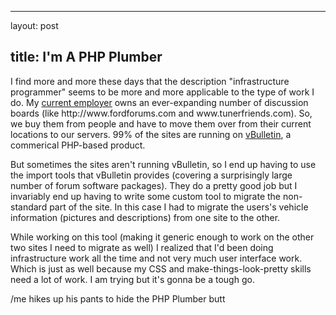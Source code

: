 <hr />

<p>layout: post</p>

<h2>title: I'm A PHP Plumber</h2>

<p>I find more and more these days that the description "infrastructure programmer" seems to be more and more applicable to the type of work I do.  My <a href="http://www.verticalscope.com">current employer</a> owns an ever-expanding number of discussion boards (like http://www.fordforums.com and www.tunerfriends.com).  So, we buy them from people and have to move them over from their current locations to our servers.  99% of the sites are running on <a href="http://www.vbulletin.com">vBulletin</a>, a commerical PHP-based product.</p>

<p>But sometimes the sites aren't running vBulletin, so I end up having to use the import tools that vBulletin provides (covering a surprisingly large number of forum software packages).  They do a pretty good job but I invariably end up having to write some custom tool to migrate the non-standard part of the site.  In this case I had to migrate the users's vehicle information (pictures and descriptions) from one site to the other.</p>

<p>While working on this tool (making it generic enough to work on the other two sites I need to migrate as well) I realized that I'd been doing infrastructure work all the time and not very much user interface work.  Which is just as well because my CSS and make-things-look-pretty skills need a lot of work.  I am trying but it's gonna be a tough go.</p>

<p>/me hikes up his pants to hide the PHP Plumber butt</p>
